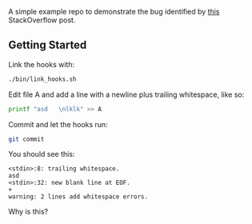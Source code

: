 A simple example repo to demonstrate the bug identified by [this](http://stackoverflow.com/questions/35515929/git-reset-hard-q-produces-errors-about-whitespace)
StackOverflow post.

## Getting Started

Link the hooks with:

```sh
./bin/link_hooks.sh
```

Edit file A and add a line with a newline plus trailing whitespace, like so:

```sh
printf "asd   \nlklk" >> A
```

Commit and let the hooks run:

```sh
git commit
```

You should see this:

```
<stdin>:8: trailing whitespace.
asd   
<stdin>:32: new blank line at EOF.
+
warning: 2 lines add whitespace errors.
```

Why is this?
